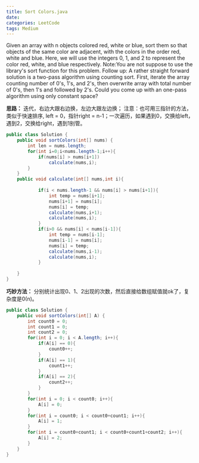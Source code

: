 ```yaml
---
title: Sort Colors.java
date: 
categories: LeetCode
tags: Medium
---
```

Given an array with n objects colored red, white or blue, sort them so that objects of the same color are adjacent, with the colors in the order red, white and blue.
Here, we will use the integers 0, 1, and 2 to represent the color red, white, and blue respectively.
Note:You are not suppose to use the library's sort function for this problem.
Follow up:
A rather straight forward solution is a two-pass algorithm using counting sort.
First, iterate the array counting number of 0's, 1's, and 2's, then overwrite array with total number of 0's, then 1's and followed by 2's.
Could you come up with an one-pass algorithm using only constant space?
<!-- more -->
**思路：**
迭代，右边大跟右边换，左边大跟左边换；
注意：也可用三指针的方法，类似于快速排序,
left = 0，指针right = n-1；一次遍历，如果遇到0，交换给left，遇到2，交换给right，遇到1别管。
``` java
public class Solution {
    public void sortColors(int[] nums) {
        int len = nums.length;
        for(int i=0;i<nums.length-1;i++){
            if(nums[i] > nums[i+1])
                calculate(nums,i);
        }
    }
	public void calculate(int[] nums,int i){
	  
			if(i < nums.length-1 && nums[i] > nums[i+1]){
				int temp = nums[i+1];
				nums[i+1] = nums[i];
				nums[i] = temp;
				calculate(nums,i+1);
				calculate(nums,i);
			}
			if(i>0 && nums[i] < nums[i-1]){
				int temp = nums[i-1];
				nums[i-1] = nums[i];
				nums[i] = temp;
				calculate(nums,i-1);
				calculate(nums,i);
			}
		
	}
}
```
**巧妙方法：**
分别统计出现0、1、2出现的次数，然后直接给数组赋值就ok了，复杂度是0(n)。
``` java
public class Solution {  
    public void sortColors(int[] A) {  
        int count0 = 0;  
        int count1 = 0;  
        int count2 = 0;  
        for(int i = 0; i < A.length; i++){  
            if(A[i] == 0){  
                count0++;  
            }  
            if(A[i] == 1){  
                count1++;  
            }  
            if(A[i] == 2){  
                count2++;  
            }  
        }  
        for(int i = 0; i < count0; i++){  
            A[i] = 0;  
        }  
        for(int i = count0; i < count0+count1; i++){  
            A[i] = 1;  
        }  
        for(int i = count0+count1; i < count0+count1+count2; i++){  
            A[i] = 2;  
        }  
    }  
}  
```